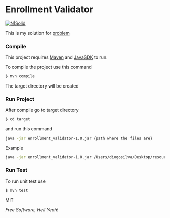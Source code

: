 # Enrollment Validator

[![N|Solid](https://api.travis-ci.org/DiogoPires22/enrollment_validator.svg?branch=master)](#)

This is my solution for [problem](/problem.txt)

### Compile

This project requires [Maven](https://maven.apache.org/) and [JavaSDK](http://www.oracle.com/technetwork/pt/java/javase/downloads/index.html) to run.

To compile the project use this command
```sh
$ mvn compile
```
The target directory will be created
### Run Project
After compile go to target directory
```sh
$ cd target
```

and run this command
```sh
java -jar enrollment_validator-1.0.jar {path where the files are}
```

Example
```sh
java -jar enrollment_validator-1.0.jar /Users/diogosilva/Desktop/resources/
```

### Run Test
To run unit test use

```sh
$ mvn test
```



MIT


*Free Software, Hell Yeah!*
